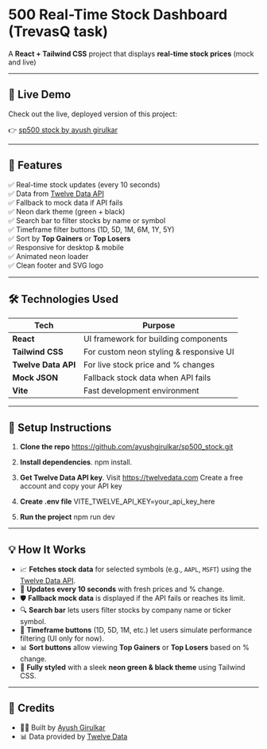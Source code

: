 #  500 Real-Time Stock Dashboard (TrevasQ task)

A **React + Tailwind CSS** project that displays **real-time stock prices** (mock and live)

---
## 🔗 Live Demo

Check out the live, deployed version of this project:

👉 [sp500 stock by ayush girulkar](https://sp500-stock-by-ayush-girulkar.vercel.app/)

---

## 🚀 Features

✅ Real-time stock updates (every 10 seconds)  
✅ Data from [Twelve Data API](https://twelvedata.com/)  
✅ Fallback to mock data if API fails  
✅ Neon dark theme (green + black)  
✅ Search bar to filter stocks by name or symbol  
✅ Timeframe filter buttons (1D, 5D, 1M, 6M, 1Y, 5Y)  
✅ Sort by **Top Gainers** or **Top Losers**  
✅ Responsive for desktop & mobile  
✅ Animated neon loader  
✅ Clean footer and SVG logo

---

## 🛠️ Technologies Used

| Tech            | Purpose                                  |
|-----------------|-------------------------------------------|
| **React**       | UI framework for building components     |
| **Tailwind CSS**| For custom neon styling & responsive UI  |
| **Twelve Data API** | For live stock price and % changes     |
| **Mock JSON**   | Fallback stock data when API fails       |
| **Vite**        | Fast development environment              |

---

## 🔑 Setup Instructions

1. **Clone the repo**
      https://github.com/ayushgirulkar/sp500_stock.git


2. **Install dependencies**.
          npm install.

3. **Get Twelve Data API key**.
           Visit https://twelvedata.com
           Create a free account and copy your API key

4. **Create .env file**
            VITE_TWELVE_API_KEY=your_api_key_here

5. **Run the project**
            npm run dev

---

## 💡 How It Works

- 📈 **Fetches stock data** for selected symbols (e.g., `AAPL`, `MSFT`) using the [Twelve Data API](https://twelvedata.com).
- 🔄 **Updates every 10 seconds** with fresh prices and % change.
- 🛡️ **Fallback mock data** is displayed if the API fails or reaches its limit.
- 🔍 **Search bar** lets users filter stocks by company name or ticker symbol.
- 📅 **Timeframe buttons** (1D, 5D, 1M, etc.) let users simulate performance filtering (UI only for now).
- 📊 **Sort buttons** allow viewing **Top Gainers** or **Top Losers** based on % change.
- 🌙 **Fully styled** with a sleek **neon green & black theme** using Tailwind CSS.

---

## 🙌 Credits

- 👨‍💻 Built by [Ayush Girulkar](www.linkedin.com/in/ayush-girulkar-bb3161219)
- 📊 Data provided by [Twelve Data](https://twelvedata.com)









